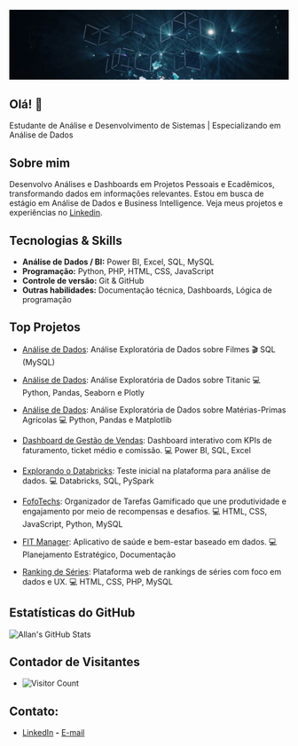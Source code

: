 ![Banner](https://raw.githubusercontent.com/Allanvs0/Allanvs0/main/assets/1719611979064.jfif)

## Olá! 👋 

Estudante de Análise e Desenvolvimento de Sistemas | Especializando em Análise de Dados  

## Sobre mim

Desenvolvo Análises e Dashboards em Projetos Pessoais e Ecadêmicos, transformando dados em informações relevantes. Estou em busca de estágio em Análise de Dados e Business Intelligence. Veja meus projetos e experiências no [Linkedin](https://www.linkedin.com/in/allansiqueira1).

## Tecnologias & Skills
- **Análise de Dados / BI:** Power BI, Excel, SQL, MySQL
- **Programação:** Python, PHP, HTML, CSS, JavaScript
- **Controle de versão:** Git & GitHub
- **Outras habilidades:** Documentação técnica, Dashboards, Lógica de programação


## Top Projetos

- [Análise de Dados](https://github.com/Allanvs0/analise-de-dados-com-sql): Análise Exploratória de Dados sobre Filmes 🎬 SQL (MySQL)

- [Análise de Dados](https://github.com/Allanvs0/Titanic-Analise-de-Dados/blob/main/Titanic_Data_Analysis.ipynb): Análise Exploratória de Dados sobre Titanic 💻 Python, Pandas, Seaborn e Plotly

- [Análise de Dados](https://github.com/Allanvs0/Analise-Materias-Primas/blob/main/Analise-Materias-Primas/Materiais_de_agricultura.ipynb): Análise Exploratória de Dados sobre Matérias-Primas Agrícolas 💻 Python, Pandas e Matplotlib

- [Dashboard de Gestão de Vendas](https://www.linkedin.com/in/allansiqueira1/): Dashboard interativo com KPIs de faturamento, ticket médio e comissão. 💻 Power BI, SQL, Excel

- [Explorando o Databricks](https://github.com/Allanvs0/projeto_databricks/tree/main): Teste inicial na plataforma para análise de dados. 💻 Databricks, SQL, PySpark

- [FofoTechs](https://github.com/luccacorbo/projeto_apsII): Organizador de Tarefas Gamificado que une produtividade e engajamento por meio de recompensas e desafios. 💻 HTML, CSS, JavaScript, Python, MySQL

- [FIT Manager](https://www.linkedin.com/in/allansiqueira1/): Aplicativo de saúde e bem-estar baseado em dados. 💻 Planejamento Estratégico, Documentação

- [Ranking de Séries](https://www.linkedin.com/in/allansiqueira1/): Plataforma web de rankings de séries com foco em dados e UX. 💻 HTML, CSS, PHP, MySQL


## Estatísticas do GitHub

![Allan's GitHub Stats](https://github-readme-stats.vercel.app/api?username=Allanvs0&show_icons=true&hide_title=true&count_private=true&hide=prs&theme=radical)

## Contador de Visitantes

- ![Visitor Count](https://visitor-badge.laobi.icu/badge?page_id=Allanvs0.Allanvs0)

## Contato:

- [LinkedIn](https://www.linkedin.com/in/allansiqueira1)  **-** [E-mail](mailto:allanvieirasiqueira@gmail.com)


